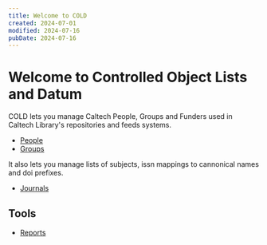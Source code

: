 ```yaml
---
title: Welcome to COLD
created: 2024-07-01
modified: 2024-07-16
pubDate: 2024-07-16
---
```


# Welcome to Controlled Object Lists and Datum

COLD lets you manage Caltech People, Groups and Funders used in Caltech Library's repositories and feeds systems.

- [People](./people/ "Curate CaltechPEOPLE")
- [Groups](./groups/ "Curate CaltechGROUPS")

<!-- TO BE IMPLEMENTED 
- [Funders](./funders/)
-->

It also lets you manage lists of subjects, issn mappings to cannonical names and doi prefixes.

- [Journals](./issn/ "ISSN to Name mappings")
<!-- TO BE IMPLEMENTED 
- [Subjects](./subjects/)
- [DOI Prefix](./doi_prefix/)
-->

## Tools

- [Reports](./reports)
